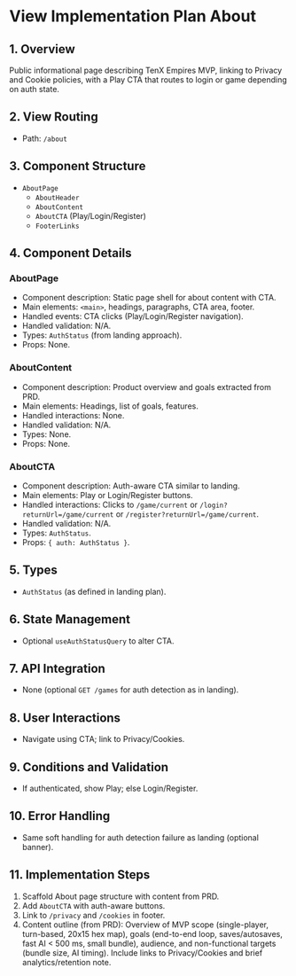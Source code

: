 # View Implementation Plan About

## 1. Overview
Public informational page describing TenX Empires MVP, linking to Privacy and Cookie policies, with a Play CTA that routes to login or game depending on auth state.

## 2. View Routing
- Path: `/about`

## 3. Component Structure
- `AboutPage`
  - `AboutHeader`
  - `AboutContent`
  - `AboutCTA` (Play/Login/Register)
  - `FooterLinks`

## 4. Component Details
### AboutPage
- Component description: Static page shell for about content with CTA.
- Main elements: `<main>`, headings, paragraphs, CTA area, footer.
- Handled events: CTA clicks (Play/Login/Register navigation).
- Handled validation: N/A.
- Types: `AuthStatus` (from landing approach).
- Props: None.

### AboutContent
- Component description: Product overview and goals extracted from PRD.
- Main elements: Headings, list of goals, features.
- Handled interactions: None.
- Handled validation: N/A.
- Types: None.
- Props: None.

### AboutCTA
- Component description: Auth-aware CTA similar to landing.
- Main elements: Play or Login/Register buttons.
- Handled interactions: Clicks to `/game/current` or `/login?returnUrl=/game/current` or `/register?returnUrl=/game/current`.
- Handled validation: N/A.
- Types: `AuthStatus`.
- Props: `{ auth: AuthStatus }`.

## 5. Types
- `AuthStatus` (as defined in landing plan).

## 6. State Management
- Optional `useAuthStatusQuery` to alter CTA.

## 7. API Integration
- None (optional `GET /games` for auth detection as in landing).

## 8. User Interactions
- Navigate using CTA; link to Privacy/Cookies.

## 9. Conditions and Validation
- If authenticated, show Play; else Login/Register.

## 10. Error Handling
- Same soft handling for auth detection failure as landing (optional banner).

## 11. Implementation Steps
1. Scaffold About page structure with content from PRD.
2. Add `AboutCTA` with auth-aware buttons.
3. Link to `/privacy` and `/cookies` in footer.
4. Content outline (from PRD): Overview of MVP scope (single-player, turn-based, 20x15 hex map), goals (end-to-end loop, saves/autosaves, fast AI < 500 ms, small bundle), audience, and non-functional targets (bundle size, AI timing). Include links to Privacy/Cookies and brief analytics/retention note.
